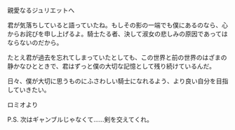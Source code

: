 <!-- title: ロミオより -->

親愛なるジュリエットへ

君が気落ちしていると語っていたね。もしその影の一端でも僕にあるのなら、心からお詫びを申し上げるよ。騎士たる者、決して淑女の悲しみの原因であってはならないのだから。

たとえ君が過去を忘れてしまっていたとしても、この世界と前の世界のはざまの静かなひとときで、君はずっと僕の大切な記憶として残り続けているんだ。

日々、僕が大切に思うものにふさわしい騎士になれるよう、より良い自分を目指していきたい。

ロミオより

P.S.
次はギャンブルじゃなくて……剣を交えてくれ。
